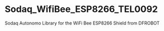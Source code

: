 # Sodaq_WifiBee_ESP8266_TEL0092
Sodaq Autonomo Library for the WiFi Bee ESP8266 Shield from DFROBOT 
